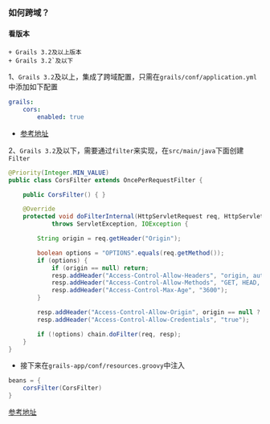 ### 如何跨域？
#### 看版本
    + Grails 3.2及以上版本
    + Grails 3.2`及以下

1、`Grails 3.2`及以上，集成了跨域配置，只需在`grails/conf/application.yml`中添加如下配置


```yaml
grails:
    cors:
        enabled: true
```
* [参考地址](http://docs.grails.org/snapshot/guide/single.html#cors)

2、`Grails 3.2`及以下，需要通过`filter`来实现，在`src/main/java`下面创建`Filter`


```java
@Priority(Integer.MIN_VALUE)
public class CorsFilter extends OncePerRequestFilter {

    public CorsFilter() { }

    @Override
    protected void doFilterInternal(HttpServletRequest req, HttpServletResponse resp, FilterChain chain)
            throws ServletException, IOException {

        String origin = req.getHeader("Origin");

        boolean options = "OPTIONS".equals(req.getMethod());
        if (options) {
            if (origin == null) return;
            resp.addHeader("Access-Control-Allow-Headers", "origin, authorization, accept, content-type, x-requested-with");
            resp.addHeader("Access-Control-Allow-Methods", "GET, HEAD, POST, PUT, DELETE, TRACE, OPTIONS");
            resp.addHeader("Access-Control-Max-Age", "3600");
        }

        resp.addHeader("Access-Control-Allow-Origin", origin == null ? "*" : origin);
        resp.addHeader("Access-Control-Allow-Credentials", "true");

        if (!options) chain.doFilter(req, resp);
    }
}
```
* 接下来在`grails-app/conf/resources.groovy`中注入

```groovy
beans = {
    corsFilter(CorsFilter)
}
```
[参考地址](https://github.com/davidtinker/grails-cors)


